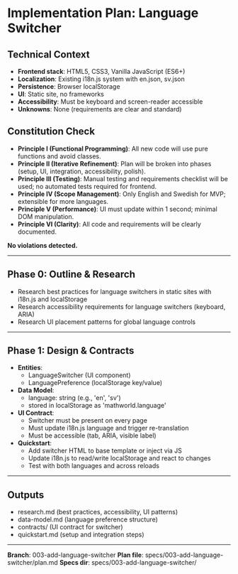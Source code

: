 # Implementation Plan: Language Switcher

## Technical Context

- **Frontend stack**: HTML5, CSS3, Vanilla JavaScript (ES6+)
- **Localization**: Existing i18n.js system with en.json, sv.json
- **Persistence**: Browser localStorage
- **UI**: Static site, no frameworks
- **Accessibility**: Must be keyboard and screen-reader accessible
- **Unknowns**: None (requirements are clear and standard)

## Constitution Check

- **Principle I (Functional Programming)**: All new code will use pure functions and avoid classes.
- **Principle II (Iterative Refinement)**: Plan will be broken into phases (setup, UI, integration, accessibility, polish).
- **Principle III (Testing)**: Manual testing and requirements checklist will be used; no automated tests required for frontend.
- **Principle IV (Scope Management)**: Only English and Swedish for MVP; extensible for more languages.
- **Principle V (Performance)**: UI must update within 1 second; minimal DOM manipulation.
- **Principle VI (Clarity)**: All code and requirements will be clearly documented.

**No violations detected.**

---

## Phase 0: Outline & Research

- Research best practices for language switchers in static sites with i18n.js and localStorage
- Research accessibility requirements for language switchers (keyboard, ARIA)
- Research UI placement patterns for global language controls

---

## Phase 1: Design & Contracts

- **Entities**:
  - LanguageSwitcher (UI component)
  - LanguagePreference (localStorage key/value)
- **Data Model**:
  - language: string (e.g., 'en', 'sv')
  - stored in localStorage as 'mathworld.language'
- **UI Contract**:
  - Switcher must be present on every page
  - Must update i18n.js language and trigger re-translation
  - Must be accessible (tab, ARIA, visible label)
- **Quickstart**:
  - Add switcher HTML to base template or inject via JS
  - Update i18n.js to read/write localStorage and react to changes
  - Test with both languages and across reloads

---

## Outputs
- research.md (best practices, accessibility, UI patterns)
- data-model.md (language preference structure)
- contracts/ (UI contract for switcher)
- quickstart.md (setup and integration steps)

---

**Branch**: 003-add-language-switcher
**Plan file**: specs/003-add-language-switcher/plan.md
**Specs dir**: specs/003-add-language-switcher/
